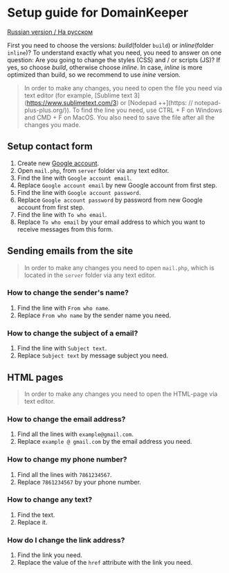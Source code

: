# Setup guide for DomainKeeper

[Russian version / На русском](https://github.com/SilencerWeb/domainkeeper-guide/blob/master/Russian.md)

First you need to choose the versions: *build*(folder `build`) or *inline*(folder `inline`)? 
To understand exactly what you need, you need to answer on one question: Are you going to change the styles (CSS) and / or scripts (JS)?
If yes, so choose *build*, otherwise choose *inline*. In case, *inline* is more optimized than build, so we recommend to use *inine* version.

> In order to make any changes, you need to open the file you need via text editor (for example, [Sublime text 3] (https://www.sublimetext.com/3) or [Nodepad ++](https: // notepad- plus-plus.org/)).
To find the line you need, use CTRL + F on Windows and CMD + F on MacOS. You also need to save the file after all the changes you made.


## Setup contact form

1. Create new [Google account](https://accounts.google.com/SignUp).
2. Open `mail.php`, from `server` folder via any text editor.
3. Find the line with `Google account email`.
4. Replace `Google account email` by new Google account from first step.
5. Find the line with `Google account password`.
6. Replace `Google account password` by password from new Google account from first step.
7. Find the line with `To who email`.
8. Replace `To who email` by your email address to which you want to receive messages from this form.


## Sending emails from the site
> In order to make any changes you need to open `mail.php`, which is located in the `server` folder via any text editor.

### How to change the sender's name?
1. Find the line with `From who name`.
2. Replace `From who name` by the sender name you need.

### How to change the subject of a email?
1. Find the line with `Subject text`.
2. Replace `Subject text` by message subject you need.


## HTML pages
> In order to make any changes you need to open the HTML-page via text editor.

### How to change the email address?
1. Find all the lines with `example@gmail.com`.
2. Replace `example @ gmail.com` by the email address you need.
   
### How to change my phone number?
1. Find all the lines with `7861234567`.
2. Replace `7861234567` by your phone number.
   
### How to change any text?
1. Find the text.
2. Replace it.
  
### How do I change the link address?
1. Find the link you need.
2. Replace the value of the `href` attribute with the link you need. 
